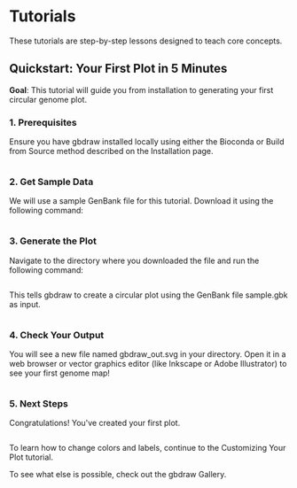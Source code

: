 # Tutorials

These tutorials are step-by-step lessons designed to teach core concepts.

## Quickstart: Your First Plot in 5 Minutes

**Goal**: This tutorial will guide you from installation to generating your first circular genome plot.

### 1. Prerequisites
Ensure you have gbdraw installed locally using either the Bioconda or Build from Source method described on the Installation page.
```bash

```
### 2. Get Sample Data
We will use a sample GenBank file for this tutorial. Download it using the following command:
```bash

```
### 3. Generate the Plot
Navigate to the directory where you downloaded the file and run the following command:
```bash

```
This tells gbdraw to create a circular plot using the GenBank file sample.gbk as input.
```bash

```
### 4. Check Your Output
You will see a new file named gbdraw_out.svg in your directory. Open it in a web browser or vector graphics editor (like Inkscape or Adobe Illustrator) to see your first genome map!
```bash

```
### 5. Next Steps
Congratulations! You've created your first plot.
```bash

```
To learn how to change colors and labels, continue to the Customizing Your Plot tutorial.

To see what else is possible, check out the gbdraw Gallery.

